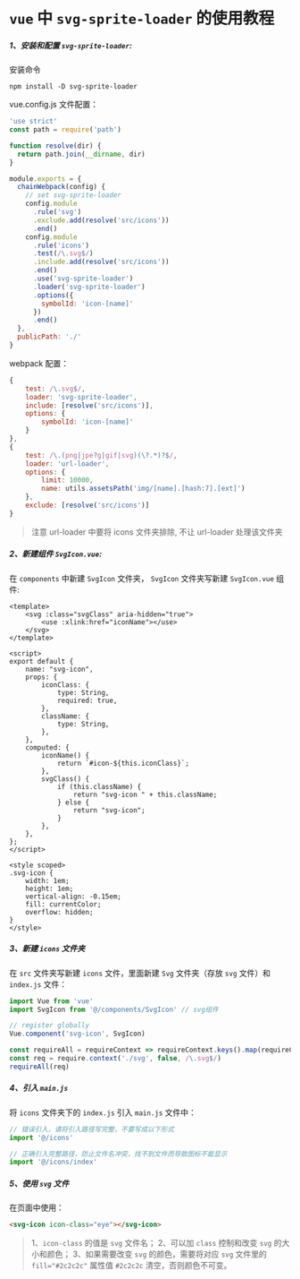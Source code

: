 # `vue` 中 `svg-sprite-loader` 的使用教程

##### 1、安装和配置 `svg-sprite-loader`:

安装命令

```node
npm install -D svg-sprite-loader
```

vue.config.js 文件配置：

```JavaScript
'use strict'
const path = require('path')

function resolve(dir) {
  return path.join(__dirname, dir)
}

module.exports = {
  chainWebpack(config) {
    // set svg-sprite-loader
    config.module
      .rule('svg')
      .exclude.add(resolve('src/icons'))
      .end()
    config.module
      .rule('icons')
      .test(/\.svg$/)
      .include.add(resolve('src/icons'))
      .end()
      .use('svg-sprite-loader')
      .loader('svg-sprite-loader')
      .options({
        symbolId: 'icon-[name]'
      })
      .end()
  },
  publicPath: './'
}

```

webpack 配置：

```JavaScript
{
    test: /\.svg$/,
    loader: 'svg-sprite-loader',
    include: [resolve('src/icons')],
    options: {
        symbolId: 'icon-[name]'
    }
},
{
    test: /\.(png|jpe?g|gif|svg)(\?.*)?$/,
    loader: 'url-loader',
    options: {
        limit: 10000,
        name: utils.assetsPath('img/[name].[hash:7].[ext]')
    },
    exclude: [resolve('src/icons')]
}
```

> 注意 url-loader 中要将 icons 文件夹排除, 不让 url-loader 处理该文件夹

##### 2、新建组件 `SvgIcon.vue`:

在 `components` 中新建 `SvgIcon` 文件夹， `SvgIcon` 文件夹写新建 `SvgIcon.vue` 组件:

```vue
<template>
    <svg :class="svgClass" aria-hidden="true">
        <use :xlink:href="iconName"></use>
    </svg>
</template>

<script>
export default {
    name: "svg-icon",
    props: {
        iconClass: {
            type: String,
            required: true,
        },
        className: {
            type: String,
        },
    },
    computed: {
        iconName() {
            return `#icon-${this.iconClass}`;
        },
        svgClass() {
            if (this.className) {
                return "svg-icon " + this.className;
            } else {
                return "svg-icon";
            }
        },
    },
};
</script>

<style scoped>
.svg-icon {
    width: 1em;
    height: 1em;
    vertical-align: -0.15em;
    fill: currentColor;
    overflow: hidden;
}
</style>
```

##### 3、新建 `icons` 文件夹

在 `src` 文件夹写新建 `icons` 文件，里面新建 `Svg` 文件夹（存放 `svg` 文件）和 `index.js` 文件：

```JavaScript
import Vue from 'vue'
import SvgIcon from '@/components/SvgIcon' // svg组件

// register globally
Vue.component('svg-icon', SvgIcon)

const requireAll = requireContext => requireContext.keys().map(requireContext)
const req = require.context('./svg', false, /\.svg$/)
requireAll(req)
```

##### 4、引入 `main.js`

将 `icons` 文件夹下的 `index.js` 引入 `main.js` 文件中：

```JavaScript
// 错误引入，请将引入路径写完整，不要写成以下形式
import '@/icons'

// 正确引入完整路径，防止文件名冲突，找不到文件而导致图标不能显示
import '@/icons/index'
```

##### 5、使用 `svg` 文件

在页面中使用：

```html
<svg-icon icon-class="eye"></svg-icon>
```

> 1、`icon-class` 的值是 `svg` 文件名；
> 2、可以加 `class` 控制和改变 `svg` 的大小和颜色；
> 3、如果需要改变 `svg` 的颜色，需要将对应 `svg` 文件里的 `fill="#2c2c2c"` 属性值 `#2c2c2c` 清空，否则颜色不可变。
